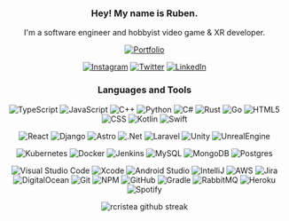 <div align="center">
  

### Hey! My name is Ruben.
I'm a software engineer and hobbyist video game & XR developer.

<a href="https://rcristea.com">![Portfolio](https://img.shields.io/badge/Portfolio-%230D1117.svg?style=for-the-badge&logo=Astro&labelColor=c01dff&logoColor=ffffff)</a> 

<a href="https://www.instagram.com/ruben_cristea/">![Instagram](https://img.shields.io/badge/_-%230D1117.svg?style=for-the-badge&logo=Instagram&logoColor=E4405F)</a> 
<a href="https://twitter.com/Teksiti">![Twitter](https://img.shields.io/badge/_-%230D1117.svg?style=for-the-badge&logo=Twitter&logoColor=1DA1F2)</a>
<a href="https://www.linkedin.com/in/rubencristea/">![LinkedIn](https://img.shields.io/badge/_-%230D1117.svg?style=for-the-badge&logo=LinkedIn&logoColor=blue)</a>

### Languages and Tools

![TypeScript](https://img.shields.io/badge/typescript-%23323330.svg?style=for-the-badge&logo=typescript)
![JavaScript](https://img.shields.io/badge/javascript-%23323330.svg?style=for-the-badge&logo=javascript)
![C++](https://img.shields.io/badge/c\/c++-%23323330.svg?style=for-the-badge&logo=c%2B%2B&logoColor=048)
![Python](https://img.shields.io/badge/python-%23323330.svg?style=for-the-badge&logo=python)
![C#](https://img.shields.io/badge/c%23-%23323330.svg?style=for-the-badge&logo=csharp&logoCOlor=512bd4)
![Rust](https://img.shields.io/badge/rust-%23323330.svg?style=for-the-badge&logo=rust)
![Go](https://img.shields.io/badge/go-%23323330.svg?style=for-the-badge&logo=go)
![HTML5](https://img.shields.io/badge/html5-%23323330.svg?style=for-the-badge&logo=html5)
![CSS](https://img.shields.io/badge/css-%23323330.svg?style=for-the-badge&logo=css3)
![Kotlin](https://img.shields.io/badge/kotlin-%23323330.svg?style=for-the-badge&logo=kotlin)
![Swift](https://img.shields.io/badge/swift-%23323330.svg?style=for-the-badge&logo=swift)

![React](https://img.shields.io/badge/react_&_react_native-%23323330.svg?style=for-the-badge&logo=react)
![Django](https://img.shields.io/badge/django-%23323330.svg?style=for-the-badge&logo=django)
![Astro](https://img.shields.io/badge/astro-%23323330.svg?style=for-the-badge&logo=astro)
![.Net](https://img.shields.io/badge/.NET-%23323330?style=for-the-badge&logo=.net)
![Laravel](https://img.shields.io/badge/Laravel-%23323330.svg?style=for-the-badge&logo=Laravel)
![Unity](https://img.shields.io/badge/unity-%23323330.svg?style=for-the-badge&logo=unity)
![UnrealEngine](https://img.shields.io/badge/unreal_engine-%23323330.svg?style=for-the-badge&logo=unrealengine)

![Kubernetes](https://img.shields.io/badge/kubernetes-%23323330.svg?style=for-the-badge&logo=kubernetes)
![Docker](https://img.shields.io/badge/docker-%23323330.svg?style=for-the-badge&logo=docker)
![Jenkins](https://img.shields.io/badge/jenkins-%23323330.svg?style=for-the-badge&logo=jenkins)
![MySQL](https://img.shields.io/badge/mysql-%23323330.svg?style=for-the-badge&logo=mysql)
![MongoDB](https://img.shields.io/badge/MongoDB-%23323330.svg?style=for-the-badge&logo=mongodb)
![Postgres](https://img.shields.io/badge/postgres-%23323330.svg?style=for-the-badge&logo=postgresql)

![Visual Studio Code](https://img.shields.io/badge/VisualStudioCode-%23323330.svg?style=for-the-badge&logo=visual-studio-code) 
![Xcode](https://img.shields.io/badge/Xcode-%23323330?style=for-the-badge&logo=Xcode)
![Android Studio](https://img.shields.io/badge/AndroidStudio-%23323330.svg?style=for-the-badge&logo=AndroidStudio)
![IntelliJ](https://img.shields.io/badge/IntelliJ-%23323330.svg?style=for-the-badge&logo=jetbrains)
![AWS](https://img.shields.io/badge/AWS-%23323330.svg?style=for-the-badge&logo=amazon-aws)
![Jira](https://img.shields.io/badge/jira-%23323330.svg?style=for-the-badge&logo=jira)
![DigitalOcean](https://img.shields.io/badge/DigitalOcean-%23323330.svg?style=for-the-badge&logo=digitalOcean)
![Git](https://img.shields.io/badge/git-%23323330.svg?style=for-the-badge&logo=git) 
![NPM](https://img.shields.io/badge/NPM-%23323330.svg?style=for-the-badge&logo=npm)
![GitHub](https://img.shields.io/badge/github-%23323330.svg?style=for-the-badge&logo=github)
![Gradle](https://img.shields.io/badge/Gradle-%23323330.svg?style=for-the-badge&logo=Gradle)
![RabbitMQ](https://img.shields.io/badge/Rabbitmq-%23323330?style=for-the-badge&logo=rabbitmq)
![Heroku](https://img.shields.io/badge/heroku-%23323330.svg?style=for-the-badge&logo=heroku)
![Spotify](https://img.shields.io/badge/Spotify-%23323330?style=for-the-badge&logo=spotify)

![rcristea github streak](https://github-readme-streak-stats.herokuapp.com/?user=rcristea&theme=midnight-purple&include_all_commits=true&count_private=true)

</div>
